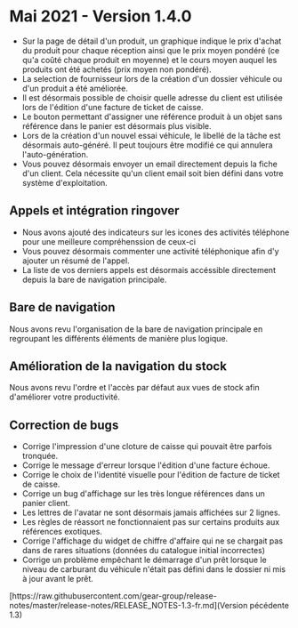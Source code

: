 # Mai 2021 - Version 1.4.0

- Sur la page de détail d'un produit, un graphique indique le prix d'achat du produit pour chaque réception ainsi que le prix moyen pondéré (ce qu'a coûté chaque produit en moyenne) et le cours moyen auquel les produits ont été achetés (prix moyen non pondéré).
- La selection de fournisseur lors de la création d'un dossier véhicule ou d'un produit a été améliorée.
- Il est désormais possible de choisir quelle adresse du client est utilisée lors de l'édition d'une facture de ticket de caisse.
- Le bouton permettant d'assigner une référence produit à un objet sans référence dans le panier est désormais plus visible.
- Lors de la création d'un nouvel essai véhicule, le libellé de la tâche est désormais auto-généré. Il peut toujours être modifié ce qui annulera l'auto-génération.
- Vous pouvez désormais envoyer un email directement depuis la fiche d'un client. Cela nécessite qu'un client email soit bien défini dans votre système d'exploitation.

## Appels et intégration ringover

- Nous avons ajouté des indicateurs sur les icones des activités téléphone pour une meilleure compréhenssion de ceux-ci
- Vous pouvez désormais commenter une activité téléphonique afin d'y ajouter un résumé de l'appel.
- La liste de vos derniers appels est désormais accéssible directement depuis la bare de navigation principale.

## Bare de navigation

Nous avons revu l'organisation de la bare de navigation principale en regroupant les différents éléments de manière plus logique.

## Amélioration de la navigation du stock

Nous avons revu l'ordre et l'accès par défaut aux vues de stock afin d'améliorer votre productivité.

## Correction de bugs

- Corrige l'impression d'une cloture de caisse qui pouvait être parfois tronquée.
- Corrige le message d'erreur lorsque l'édition d'une facture échoue.
- Corrige le choix de l'identité visuelle pour l'édition de facture de ticket de caisse.
- Corrige un bug d'affichage sur les très longue références dans un panier client.
- Les lettres de l'avatar ne sont désormais jamais affichées sur 2 lignes.
- Les règles de réassort ne fonctionnaient pas sur certains produits aux références exotiques.
- Corrige l'affichage du widget de chiffre d'affaire qui ne se chargait pas dans de rares situations (données du catalogue initial incorrectes)
- Corrige un problème empêchant le démarrage d'un prêt lorsque le niveau de carburant du véhicule n'était pas défini dans le dossier ni mis à jour avant le prêt.

<div class="d-flex justify-content-end">
  <div>[https://raw.githubusercontent.com/gear-group/release-notes/master/release-notes/RELEASE_NOTES-1.3-fr.md](Version pécédente 1.3)</div>
</div>
